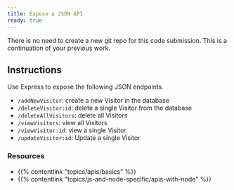 ```yaml
---
title: Expose a JSON API
ready: true
---
```


There is no need to create a new git repo for this code submission. This is a continuation of your previous work.

## Instructions

Use Express to expose the following JSON endpoints.

- `/addNewVisitor`: create a new Visitor in the database
- `/deleteVisitor:id`: delete a single Visitor from the database
- `/deleteAllVisitors`: delete all Visitors
- `/viewVisitors`: view all Visitors
- `/viewVisitor:id`: view a single Visitor
- `/updateVisitor:id`: Update a single Visitor

### Resources

- {{% contentlink "topics/apis/basics" %}}
- {{% contentlink "topics/js-and-node-specific/apis-with-node" %}}
